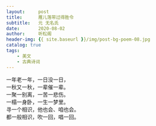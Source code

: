 ```yaml
---
layout:     post
title:      雁儿落带过得胜令
subtitle:   元 无名氏
date:       2020-08-02
author:     听松阁
header-img: {{ site.baseurl }}/img/post-bg-poem-08.jpg
catalog: true
tags:
    - 美文
    - 古典诗词
---
```


一年老一年，一日没一日，<br>
一秋又一秋，一辈催一辈。<br>
一聚一别离，一苦一悲伤。<br>
一榻一身卧，一生一梦里。<br>
寻一个相识，他也会、咱也会。<br>
都一般相识，吹一回，唱一回。<br>
